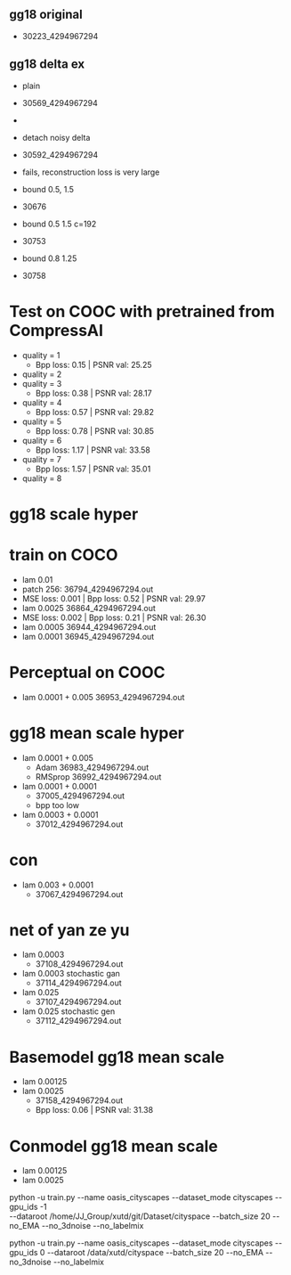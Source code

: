 ## gg18 original
* 30223_4294967294

## gg18 delta ex
* plain
* 30569_4294967294
* 
* detach noisy delta
* 30592_4294967294
* fails, reconstruction loss is very large

* bound 0.5, 1.5
* 30676
* bound 0.5 1.5 c=192
* 30753
* bound 0.8 1.25
* 30758

# Test on COOC with pretrained from CompressAI
* quality = 1
  * Bpp loss: 0.15 |	PSNR val: 25.25
* quality = 2
* quality = 3 
  * Bpp loss: 0.38 |	PSNR val: 28.17
* quality = 4
  * Bpp loss: 0.57 |	PSNR val: 29.82
* quality = 5 
  * Bpp loss: 0.78 |	PSNR val: 30.85
* quality = 6 
  * Bpp loss: 1.17 |	PSNR val: 33.58
* quality = 7 
  * Bpp loss: 1.57 |	PSNR val: 35.01
* quality = 8 

# gg18 scale hyper
# train on COCO
* lam 0.01
* patch 256: 36794_4294967294.out
* MSE loss: 0.001 |	Bpp loss: 0.52 |	PSNR val: 29.97
* lam 0.0025 36864_4294967294.out
* MSE loss: 0.002 |	Bpp loss: 0.21 |	PSNR val: 26.30
* lam 0.0005 36944_4294967294.out
* lam 0.0001 36945_4294967294.out

# Perceptual on COOC
* lam 0.0001 + 0.005 36953_4294967294.out


# gg18 mean scale hyper
* lam 0.0001 + 0.005 
  * Adam 36983_4294967294.out
  * RMSprop 36992_4294967294.out
* lam 0.0001 + 0.0001
  * 37005_4294967294.out
  * bpp too low
* lam 0.0003 + 0.0001
  * 37012_4294967294.out


# con
* lam 0.003 + 0.0001
  * 37067_4294967294.out

# net of yan ze yu
* lam 0.0003
  * 37108_4294967294.out
* lam 0.0003 stochastic gan
  * 37114_4294967294.out
* lam 0.025
  * 37107_4294967294.out
* lam 0.025 stochastic gen
  * 37112_4294967294.out

# Basemodel gg18 mean scale
* lam 0.00125
* lam 0.0025
  * 37158_4294967294.out
  * Bpp loss: 0.06 |	PSNR val: 31.38

# Conmodel gg18 mean scale
* lam 0.00125
* lam 0.0025


python -u train.py --name oasis_cityscapes --dataset_mode cityscapes --gpu_ids -1 \
--dataroot /home/JJ_Group/xutd/git/Dataset/cityspace --batch_size 20 --no_EMA --no_3dnoise --no_labelmix



python -u train.py --name oasis_cityscapes --dataset_mode cityscapes --gpu_ids 0 --dataroot /data/xutd/cityspace --batch_size 20 --no_EMA --no_3dnoise --no_labelmix